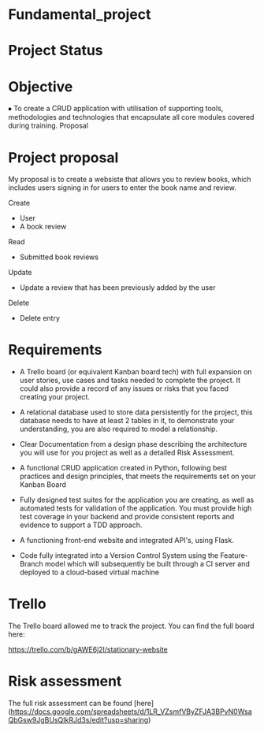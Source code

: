 # Fundamental_project

# Project Status 

# Objective 

⦁	To create a CRUD application with utilisation of supporting tools, methodologies and technologies that encapsulate all core modules covered during training.
Proposal 

# Project proposal 

My proposal is to create a websiste that allows you to review books, which includes users signing in for users to enter the book name and review. 

Create 

- User
- A book review 

Read

- Submitted book reviews

Update 

- Update a review that has been previously added by the user 

Delete 

- Delete entry 

# Requirements 

- A Trello board (or equivalent Kanban board tech) with full expansion on user stories, use cases and tasks needed to complete the project. It could also provide a record of any issues or risks that you faced creating your project.

- A relational database used to store data persistently for the project, this database needs to have at least 2 tables in it, to demonstrate your understanding, you are also required to model a relationship.

- Clear Documentation from a design phase describing the architecture you will use for you project as well as a detailed Risk Assessment. 

- A functional CRUD application created in Python, following best practices and design principles, that meets the requirements set on
your Kanban Board 

- Fully designed test suites for the application you are creating, as well as automated tests for validation of the application. You must
provide high test coverage in your backend and provide consistent reports and evidence to support a TDD approach.

- A functioning front-end website and integrated API's, using Flask.

- Code fully integrated into a Version Control System using the Feature-Branch model which will subsequently be built through a CI
server and deployed to a cloud-based virtual machine


# Trello 

The Trello board allowed me to track the project. You can find the full board here:

https://trello.com/b/gAWE6j2l/stationary-website


# Risk assessment 

The full risk assessment can be found [here] (https://docs.google.com/spreadsheets/d/1LR_VZsmfVByZFJA3BPvN0WsaQbGsw9JgBUsQIkRJd3s/edit?usp=sharing)


					
		
